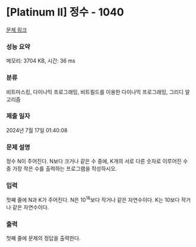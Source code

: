 # [Platinum II] 정수 - 1040 

[문제 링크](https://www.acmicpc.net/problem/1040) 

### 성능 요약

메모리: 3704 KB, 시간: 36 ms

### 분류

비트마스킹, 다이나믹 프로그래밍, 비트필드를 이용한 다이나믹 프로그래밍, 그리디 알고리즘

### 제출 일자

2024년 7월 17일 01:40:08

### 문제 설명

<p>정수 N이 주어진다. N보다 크거나 같은 수 중에, K개의 서로 다른 숫자로 이루어진 수 중 가장 작은 수를 출력하는 프로그램을 작성하시오.</p>

### 입력 

 <p>첫째 줄에 N과 K가 주어진다. N은 10<sup>18</sup>보다 작거나 같은 자연수이다. K는 10보다 작거나 같은 자연수이다.</p>

### 출력 

 <p>첫째 줄에 문제의 정답을 출력한다.</p>

